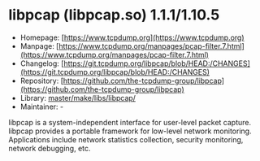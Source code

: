 # libpcap (libpcap.so) 1.1.1/1.10.5
 - Homepage: [https://www.tcpdump.org](https://www.tcpdump.org)
 - Manpage: [https://www.tcpdump.org/manpages/pcap-filter.7.html](https://www.tcpdump.org/manpages/pcap-filter.7.html)
 - Changelog: [https://git.tcpdump.org/libpcap/blob/HEAD:/CHANGES](https://git.tcpdump.org/libpcap/blob/HEAD:/CHANGES)
 - Repository: [https://github.com/the-tcpdump-group/libpcap](https://github.com/the-tcpdump-group/libpcap)
 - Library: [master/make/libs/libpcap/](https://github.com/Freetz-NG/freetz-ng/tree/master/make/libs/libpcap/)
 - Maintainer: -

libpcap is a system-independent interface for user-level packet capture. libpcap provides a portable framework for low-level network monitoring. Applications include network statistics collection, security monitoring, network debugging, etc.
